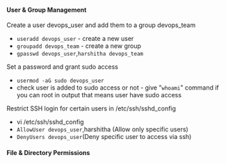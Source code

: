 #### User & Group Management ####

Create a user devops_user and add them to a group devops_team
  * `useradd devops_user` - create a new user
  * `groupadd devops_team` - create a new group
  * `gpasswd devops_user`,`harshitha devops_team`
  
Set a password and grant sudo access
  * `usermod -aG sudo devops_user`
  * check user is added to sudo access or not - give "`whoami`" command if you can root in output that means 
    user have sudo access

Restrict SSH login for certain users in /etc/ssh/sshd_config
  * vi /etc/ssh/sshd_config
  * `AllowUser devops_user`,harshitha (Allow only specific users)
  * `DenyUsers devops_user`(Deny specific user to access via ssh)

#### File & Directory Permissions ####



 

